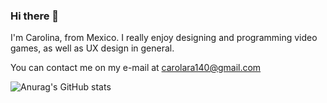 ### Hi there 👋

I'm Carolina, from Mexico. I really enjoy designing and programming video games, as well as UX design in general. 

You can contact me on my e-mail at carolara140@gmail.com

![Anurag's GitHub stats](https://github-readme-stats.vercel.app/api?username=anuraghazra&theme=midnight-purple&show_icons=true)
